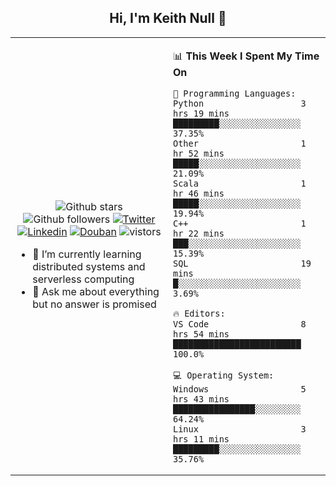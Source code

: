 <h2 align="center"> Hi, I'm Keith Null 👋 </h2>

<table>
    <tr>
        <td valign="center" width="50%">
            <p align="center">
              <img src="https://img.shields.io/github/stars/keithnull?style=social" alt="Github stars" />
              <img src="https://img.shields.io/github/followers/keithnull?style=social" alt="Github followers" />
              <a href="https://twitter.com/_keithnull"><img src="https://img.shields.io/badge/@__keithnull-1DA1F2?style=flat&logo=Twitter&logoColor=white" alt="Twitter"/></a>
              <a href="https://www.linkedin.com/in/wuzhengke/?locale=en_US"><img src="https://img.shields.io/badge/@wuzhengke-0073b1?style=flat&logo=LinkedIn&logoColor=white" alt="Linkedin" /></a>
              <a href="https://www.douban.com/people/keith1"><img src="https://img.shields.io/badge/@keith1-007722?style=flat&logo=Douban&logoColor=white" alt="Douban" /></a>
              <img src="https://visitor-badge.glitch.me/badge?page_id=keithnull" alt="vistors" />
            </p>
            <ul>
                <li>🌱 I’m currently learning distributed systems and serverless computing</li>
                <li>💬 Ask me about everything but no answer is promised</li>
            </ul>
        </td>
       <td valign="top" width="50%">
    
<!--START_SECTION:waka-->
📊 **This Week I Spent My Time On** 

```text
💬 Programming Languages: 
Python                   3 hrs 19 mins       █████████░░░░░░░░░░░░░░░░   37.35% 
Other                    1 hr 52 mins        █████░░░░░░░░░░░░░░░░░░░░   21.09% 
Scala                    1 hr 46 mins        █████░░░░░░░░░░░░░░░░░░░░   19.94% 
C++                      1 hr 22 mins        ███░░░░░░░░░░░░░░░░░░░░░░   15.39% 
SQL                      19 mins             █░░░░░░░░░░░░░░░░░░░░░░░░   3.69%

🔥 Editors: 
VS Code                  8 hrs 54 mins       █████████████████████████   100.0%

💻 Operating System: 
Windows                  5 hrs 43 mins       ████████████████░░░░░░░░░   64.24% 
Linux                    3 hrs 11 mins       █████████░░░░░░░░░░░░░░░░   35.76%

```


<!--END_SECTION:waka-->
</td></tr>
</table>


